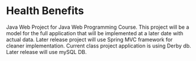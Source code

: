 Health Benefits
==============
Java Web Project for Java Web Programming Course.
This project will be a model for the full application that will be implemented
at a later date with actual data. Later release project will use Spring MVC framework
for cleaner implementation. 
Current class project application is using Derby db. Later release will use
mySQL DB.
